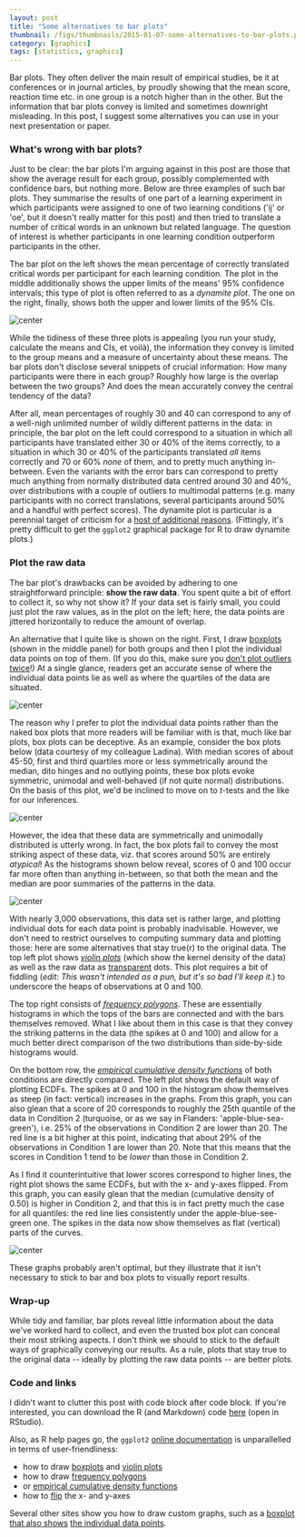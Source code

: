 ```yaml
---
layout: post
title: "Some alternatives to bar plots"
thumbnail: /figs/thumbnails/2015-01-07-some-alternatives-to-bar-plots.png
category: [graphics]
tags: [statistics, graphics]
---
```




Bar plots. They often deliver the main result of empirical studies, be it at conferences or in journal articles, by proudly showing that the mean score, reaction time etc. in one group is a notch higher than in the other.
But the information that bar plots convey is limited and sometimes downright misleading.
In this post, I suggest some alternatives you can use in your next presentation or paper.

<!--more-->

### What's wrong with bar plots?

Just to be clear: the bar plots I'm arguing against in this post are those that show the average result for each group, possibly complemented with confidence bars, but nothing more.
Below are three examples of such bar plots.
They summarise the results of one part of a learning experiment in which participants were assigned to one of two learning conditions ('ij' or 'oe', but it doesn't really matter for this post) and then tried to translate a number of critical words in an unknown but related language.
The question of interest is whether participants in one learning condition outperform participants in the other.

The bar plot on the left shows the mean percentage of correctly translated critical words per participant for each learning condition.
The plot in the middle additionally shows the upper limits of the means' 95% confidence intervals; this type of plot is often referred to as a _dynamite plot_.
The one on the right, finally, shows both the upper and lower limits of the 95% CIs.

![center](/figs/2015-01-07-some-alternatives-to-barplots/unnamed-chunk-2-1.png) 




While the tidiness of these three plots is appealing (you run your study, calculate the means and CIs, et voilà), the information they convey is limited to the group means and a measure of uncertainty about these means.
The bar plots don't disclose several snippets of crucial information:
How many participants were there in each group?
Roughly how large is the overlap between the two groups?
And does the mean accurately convey the central tendency of the data?

After all, mean percentages of roughly 30 and 40 can correspond to any of a well-nigh unlimited number of wildly different patterns in the data:
in principle, the bar plot on the left could correspond to a situation in which all participants have translated either 30 or 40% of the items correctly, to a situation in which 30 or 40% of the participants translated _all_ items correctly and 70 or 60% _none_ of them, and to pretty much anything in-between.
Even the variants with the error bars can correspond to pretty much anything from normally distributed data centred around 30 and 40%, over distributions with a couple of outliers to multimodal patterns (e.g. many participants with no correct translations, several participants around 50% and a handful with perfect scores).
The dynamite plot is particular is a perennial target of criticism for a [host of additional reasons](http://biostat.mc.vanderbilt.edu/wiki/pub/Main/TatsukiKoyama/Poster3.pdf).
(Fittingly, it's pretty difficult to get the `ggplot2` graphical package for R to draw dynamite plots.)

### Plot the raw data
The bar plot's drawbacks can be avoided by adhering to one straightforward principle: **show the raw data**.
You spent quite a bit of effort to collect it, so why not show it?
If your data set is fairly small, you could just plot the raw values, as in the plot on the left;
here, the data points are jittered horizontally to reduce the amount of overlap.

An alternative that I quite like is shown on the right.
First, I draw [boxplots](http://en.wikipedia.org/wiki/Box_plot) (shown in the middle panel) for both groups 
and then I plot the individual data points on top of them. (If you do this, make sure you [don't plot outliers twice](http://www.zijdeman.nl/files/r_examples/boxplot_example.html)!)
At a single glance, readers get an accurate sense of where the individual data points lie as well as where the quartiles of the data are situated.

![center](/figs/2015-01-07-some-alternatives-to-barplots/unnamed-chunk-3-1.png) 

The reason why I prefer to plot the individual data points rather than the naked box plots that more readers will be familiar with is that, much like bar plots, box plots can be deceptive.
As an example, consider the box plots below (data courtesy of my colleague Ladina). With median scores of about 45-50, first and third quartiles more or less symmetrically around the median, dito hinges and no outlying points, these box plots evoke symmetric, unimodal and well-behaved (if not quite normal) distributions.
On the basis of this plot, we'd be inclined to move on to _t_-tests and the like for our inferences.

![center](/figs/2015-01-07-some-alternatives-to-barplots/unnamed-chunk-4-1.png) 

However, the idea that these data are symmetrically and unimodally distributed is utterly wrong.
In fact, the box plots fail to convey the most striking aspect of these data, viz. that scores around 50% are entirely _atypical_!
As the histograms shown below reveal, scores of 0 and 100 occur far more often than anything in-between,
so that both the mean and the median are poor summaries of the patterns in the data.

![center](/figs/2015-01-07-some-alternatives-to-barplots/unnamed-chunk-5-1.png) 

With nearly 3,000 observations, this data set is rather large, and plotting individual dots for each data point is probably inadvisable.
However, we don't need to restrict ourselves to computing summary data and plotting those: here are some alternatives that stay true(r) to the original data.
The top left plot shows  [_violin plots_](http://www.statmethods.net/graphs/boxplot.html) (which show the kernel density of the data) as well as the raw data as [transparent](http://stackoverflow.com/a/21314508/1331521) dots. This plot requires a bit of fiddling (_edit: This wasn't intended as a pun, but it's so bad I'll keep it._) to underscore the heaps of observations at 0 and 100.

The top right consists of [_frequency polygons_](http://onlinestatbook.com/2/graphing_distributions/freq_poly.html). These are essentially histograms in which the tops of the bars are connected and with the bars themselves removed. What I like about them in this case is that they convey the striking patterns in the data (the spikes at 0 and 100) and allow for a much better direct comparison of the two distributions than side-by-side histograms would.

On the bottom row, the [_empirical cumulative density functions_](http://r-dir.com/blog/2014/03/cdfs-in-r.html) of both conditions are directly compared. The left plot shows the default way of plotting ECDFs.
The spikes at 0 and 100 in the histogram show themselves as steep (in fact: vertical) increases in the graphs. From this graph, you can also glean that a score of 20 corresponds to roughly the 25th quantile of the data in Condition 2 (turquoise, or as we say in Flanders: 'apple-blue-sea-green'), i.e. 25% of the observations in Condition 2 are lower than 20. The red line is a bit higher at this point, indicating that about 29% of the observations in Condition 1 are lower than 20.
Note that this means that the scores in Condition 1 tend to be _lower_ than those in Condition 2.

As I find it counterintuitive that lower scores correspond to higher lines, the right plot shows the same ECDFs, but with the x- and y-axes flipped.
From this graph, you can easily glean that the median (cumulative density of 0.50) is higher in Condition 2, and that this is in fact pretty much the case for all quantiles: the red line lies consistently under the apple-blue-see-green one.
The spikes in the data now show themselves as flat (vertical) parts of the curves. 

![center](/figs/2015-01-07-some-alternatives-to-barplots/unnamed-chunk-6-1.png) 

These graphs probably aren't optimal, but they illustrate that it isn't necessary to stick to bar and box plots to visually report results.

### Wrap-up
While tidy and familiar, bar plots reveal little information about the data we've worked hard to collect, and even the trusted box plot can conceal their most striking aspects. I don't think we should to stick to the default ways of graphically conveying our results. As a rule, plots that stay true to the original data -- ideally by plotting the raw data points -- are better plots.

### Code and links
I didn't want to clutter this post with code block after code block. If you're interested, you can download the R (and Markdown) code [here](downloads/2015-01-07-some-alternatives-to-barplots.Rmd) (open in RStudio).

Also, as R help pages go, the `ggplot2` [online documentation](http://docs.ggplot2.org/0.9.3.1/index.html) is unparallelled in terms of user-friendliness:
* how to draw [boxplots](http://docs.ggplot2.org/0.9.3.1/geom_boxplot.html) and [violin plots](http://docs.ggplot2.org/0.9.3.1/geom_violin.html)
* how to draw [frequency polygons](http://docs.ggplot2.org/0.9.3.1/geom_freqpoly.html)
* or [empirical cumulative density functions](http://docs.ggplot2.org/current/stat_ecdf.html)
* how to [flip](http://docs.ggplot2.org/0.9.3.1/coord_flip.html) the x- and y-axes

Several other sites show you how to draw custom graphs, such as a [boxplot that also shows](http://docs.ggplot2.org/0.9.3.1/geom_jitter.html) [the individual data points](http://www.zijdeman.nl/files/r_examples/boxplot_example.html).
